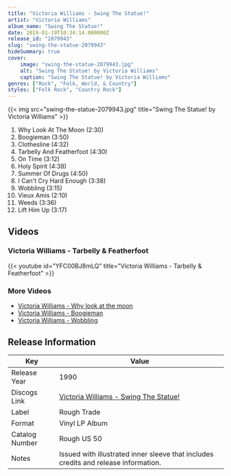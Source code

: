 ```yaml
---
title: "Victoria Williams - Swing The Statue!"
artist: "Victoria Williams"
album_name: "Swing The Statue!"
date: 2019-01-19T10:34:14.000000Z
release_id: "2079943"
slug: "swing-the-statue-2079943"
hideSummary: true
cover:
    image: "swing-the-statue-2079943.jpg"
    alt: "Swing The Statue! by Victoria Williams"
    caption: "Swing The Statue! by Victoria Williams"
genres: ["Rock", "Folk, World, & Country"]
styles: ["Folk Rock", "Country Rock"]
---
```


{{< img src="swing-the-statue-2079943.jpg" title="Swing The Statue! by Victoria Williams" >}}

<!-- section break -->

1. Why Look At The Moon (2:30)
2. Boogieman (3:50)
3. Clothesline (4:32)
4. Tarbelly And Featherfoot (4:30)
5. On Time (3:12)
6. Holy Spirit (4:38)
7. Summer Of Drugs (4:50)
8. I Can't Cry Hard Enough (3:38)
9. Wobbling (3:15)
10. Vieux Amis (2:10)
11. Weeds (3:36)
12. Lift Him Up (3:17)

<!-- section break -->







## Videos
### Victoria Williams - Tarbelly & Featherfoot
{{< youtube id="YFC00BJ8mLQ" title="Victoria Williams - Tarbelly & Featherfoot" >}}<br>

### More Videos

- [Victoria Williams - Why look at the moon](https://www.youtube.com/watch?v=sTWWReyTcl4)
- [Victoria Williams - Boogieman](https://www.youtube.com/watch?v=BtW8SV-9JLs)
- [Victoria Williams - Wobbling](https://www.youtube.com/watch?v=GL8x-eNgPA4)


## Release Information
|  Key           | Value                                                |
| ---------------| ---------------------------------------------------- |
| Release Year   | 1990                                   |
| Discogs Link   | [Victoria Williams - Swing The Statue!](https://www.discogs.com/release/2079943-Victoria-Williams-Swing-The-Statue) |
| Label          | Rough Trade |
| Format         | Vinyl LP Album |
| Catalog Number | Rough US 50 |
| Notes | Issued with illustrated inner sleeve that includes credits and release information. |